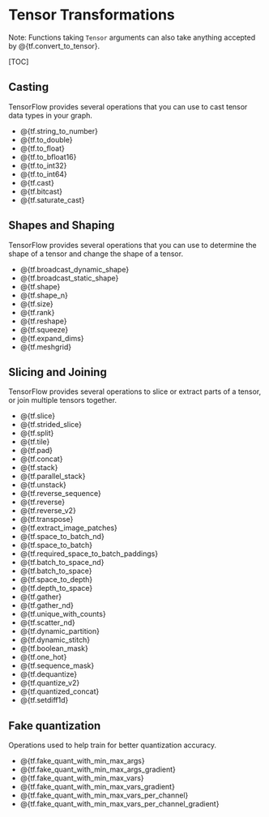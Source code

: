 # Tensor Transformations

Note: Functions taking `Tensor` arguments can also take anything accepted by
@{tf.convert_to_tensor}.

[TOC]

## Casting

TensorFlow provides several operations that you can use to cast tensor data
types in your graph.

*   @{tf.string_to_number}
*   @{tf.to_double}
*   @{tf.to_float}
*   @{tf.to_bfloat16}
*   @{tf.to_int32}
*   @{tf.to_int64}
*   @{tf.cast}
*   @{tf.bitcast}
*   @{tf.saturate_cast}

## Shapes and Shaping

TensorFlow provides several operations that you can use to determine the shape
of a tensor and change the shape of a tensor.

*   @{tf.broadcast_dynamic_shape}
*   @{tf.broadcast_static_shape}
*   @{tf.shape}
*   @{tf.shape_n}
*   @{tf.size}
*   @{tf.rank}
*   @{tf.reshape}
*   @{tf.squeeze}
*   @{tf.expand_dims}
*   @{tf.meshgrid}

## Slicing and Joining

TensorFlow provides several operations to slice or extract parts of a tensor,
or join multiple tensors together.

*   @{tf.slice}
*   @{tf.strided_slice}
*   @{tf.split}
*   @{tf.tile}
*   @{tf.pad}
*   @{tf.concat}
*   @{tf.stack}
*   @{tf.parallel_stack}
*   @{tf.unstack}
*   @{tf.reverse_sequence}
*   @{tf.reverse}
*   @{tf.reverse_v2}
*   @{tf.transpose}
*   @{tf.extract_image_patches}
*   @{tf.space_to_batch_nd}
*   @{tf.space_to_batch}
*   @{tf.required_space_to_batch_paddings}
*   @{tf.batch_to_space_nd}
*   @{tf.batch_to_space}
*   @{tf.space_to_depth}
*   @{tf.depth_to_space}
*   @{tf.gather}
*   @{tf.gather_nd}
*   @{tf.unique_with_counts}
*   @{tf.scatter_nd}
*   @{tf.dynamic_partition}
*   @{tf.dynamic_stitch}
*   @{tf.boolean_mask}
*   @{tf.one_hot}
*   @{tf.sequence_mask}
*   @{tf.dequantize}
*   @{tf.quantize_v2}
*   @{tf.quantized_concat}
*   @{tf.setdiff1d}

## Fake quantization
Operations used to help train for better quantization accuracy.

*   @{tf.fake_quant_with_min_max_args}
*   @{tf.fake_quant_with_min_max_args_gradient}
*   @{tf.fake_quant_with_min_max_vars}
*   @{tf.fake_quant_with_min_max_vars_gradient}
*   @{tf.fake_quant_with_min_max_vars_per_channel}
*   @{tf.fake_quant_with_min_max_vars_per_channel_gradient}
